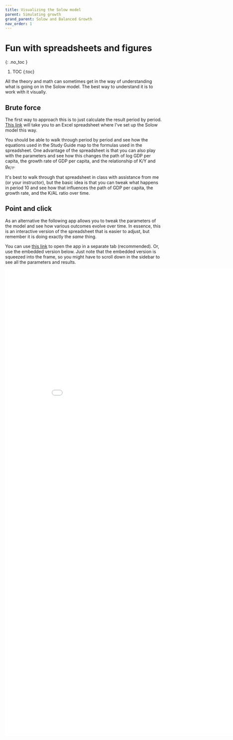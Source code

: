 ```yaml
---
title: Visualizing the Solow model
parent: Simulating growth
grand_parent: Solow and Balanced Growth
nav_order: 1
---
```


# Fun with spreadsheets and figures
{: .no_toc }

1. TOC 
{:toc}

All the theory and math can sometimes get in the way of understanding what is going on in the Solow model. The best way to understand it is to work with it visually. 

## Brute force
The first way to approach this is to just calculate the result period by period. [This link](basicsolow.xlsx) will take you to an Excel spreadsheet where I've set up the Solow model this way. 

You should be able to walk through period by period and see how the equations used in the Study Guide map to the formulas used in the spreadsheet. One advantage of the spreadsheet is that you can also play with the parameters and see how this changes the path of log GDP per capita, the growth rate of GDP per capita, and the relationship of K/Y and $g_{K/Y}$. 

It's best to walk through that spreadsheet in class with assistance from me (or your instructor), but the basic idea is that you can tweak what happens in period 10 and see how that influences the path of GDP per capita, the growth rate, and the K/AL ratio over time. 

## Point and click
As an alternative the following app allows you to tweak the parameters of the model and see how various outcomes evolve over time. In essence, this is an interactive version of the spreadsheet that is easier to adjust, but remember it is doing exactly the *same* thing. 

You can use [this link](basic-solow.html) to open the app in a separate tab (recommended). Or, use the embedded version below. Just note that the embedded version is squeezed into the frame, so you might have to scroll down in the sidebar to see all the parameters and results. 

<iframe height="1500" width="900" frameborder="no" src="basic-solow.html"> </iframe>
